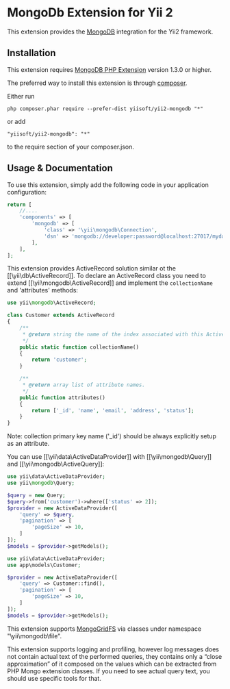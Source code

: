 MongoDb Extension for Yii 2
===========================

This extension provides the [MongoDB](http://www.mongodb.org/) integration for the Yii2 framework.


Installation
------------

This extension requires [MongoDB PHP Extension](http://us1.php.net/manual/en/book.mongo.php) version 1.3.0 or higher.

The preferred way to install this extension is through [composer](http://getcomposer.org/download/).

Either run

```
php composer.phar require --prefer-dist yiisoft/yii2-mongodb "*"
```

or add

```
"yiisoft/yii2-mongodb": "*"
```

to the require section of your composer.json.


Usage & Documentation
---------------------

To use this extension, simply add the following code in your application configuration:

```php
return [
	//....
	'components' => [
		'mongodb' => [
			'class' => '\yii\mongodb\Connection',
			'dsn' => 'mongodb://developer:password@localhost:27017/mydatabase',
		],
	],
];
```

This extension provides ActiveRecord solution similar ot the [[\yii\db\ActiveRecord]].
To declare an ActiveRecord class you need to extend [[\yii\mongodb\ActiveRecord]] and
implement the `collectionName` and 'attributes' methods:

```php
use yii\mongodb\ActiveRecord;

class Customer extends ActiveRecord
{
	/**
	 * @return string the name of the index associated with this ActiveRecord class.
	 */
	public static function collectionName()
	{
		return 'customer';
	}

	/**
	 * @return array list of attribute names.
	 */
	public function attributes()
	{
		return ['_id', 'name', 'email', 'address', 'status'];
	}
}
```

Note: collection primary key name ('_id') should be always explicitly setup as an attribute.

You can use [[\yii\data\ActiveDataProvider]] with [[\yii\mongodb\Query]] and [[\yii\mongodb\ActiveQuery]]:

```php
use yii\data\ActiveDataProvider;
use yii\mongodb\Query;

$query = new Query;
$query->from('customer')->where(['status' => 2]);
$provider = new ActiveDataProvider([
	'query' => $query,
	'pagination' => [
		'pageSize' => 10,
	]
]);
$models = $provider->getModels();
```

```php
use yii\data\ActiveDataProvider;
use app\models\Customer;

$provider = new ActiveDataProvider([
	'query' => Customer::find(),
	'pagination' => [
		'pageSize' => 10,
	]
]);
$models = $provider->getModels();
```

This extension supports [MongoGridFS](http://docs.mongodb.org/manual/core/gridfs/) via
classes under namespace "\yii\mongodb\file".

This extension supports logging and profiling, however log messages does not contain
actual text of the performed queries, they contains only a “close approximation” of it
composed on the values which can be extracted from PHP Mongo extension classes.
If you need to see actual query text, you should use specific tools for that.